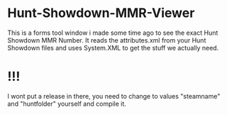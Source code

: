 # Hunt-Showdown-MMR-Viewer
This is a forms tool window i made some time ago to see the exact Hunt Showdown MMR Number. It reads the attributes.xml from your Hunt Showdown files and uses System.XML to get the stuff we actually need.

# !!!
I wont put a release in there, you need to change to values "steamname" and "huntfolder" yourself and compile it.

